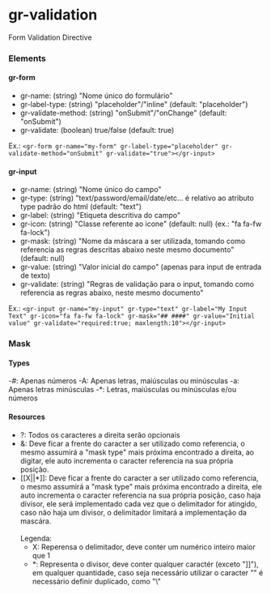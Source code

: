 gr-validation
=============

Form Validation Directive


### Elements

#### gr-form

- gr-name: (string) "Nome único do formulário"
- gr-label-type: (string) "placeholder"/"inline" (default: "placeholder")
- gr-validate-method: (string) "onSubmit"/"onChange" (default: "onSubmit")
- gr-validate: (boolean) true/false (default: true)

Ex.: `<gr-form gr-name="my-form" gr-label-type="placeholder" gr-validate-method="onSubmit" gr-validate="true"></gr-input>`

#### gr-input

- gr-name: (string) "Nome único do campo"
- gr-type: (string) "text/password/email/date/etc... é relativo ao atributo type padrão do html (default: "text")
- gr-label: (string) "Etiqueta descritiva do campo"
- gr-icon: (string) "Classe referente ao icone" (default: null) (ex.: "fa fa-fw fa-lock")
- gr-mask: (string) "Nome da máscara a ser utilizada, tomando como referencia as regras descritas abaixo neste mesmo documento" (default: null)
- gr-value: (string) "Valor inicial do campo" (apenas para input de entrada de texto)
- gr-validate: (string) "Regras de validação para o input, tomando como referencia as regras abaixo, neste mesmo documento"

Ex.: `<gr-input gr-name="my-input" gr-type="text" gr-label="My Input Text" gr-icon="fa fa-fw fa-lock" gr-mask="## ####" gr-value="Initial value" gr-validate="required:true; maxlength:10"></gr-input>`
		
### Mask

#### Types

-#: Apenas números
-A: Apenas letras, maiúsculas ou minúsculas
-a: Apenas letras minúsculas
-*: Letras, maiúsculas ou minúsculas e/ou números

#### Resources

- ?: Todos os caracteres a direita serão opcionais
- &: Deve ficar a frente do caracter a ser utilizado como referencia, o mesmo assumirá a "mask type" mais próxima encontrado a direita, ao digitar, ele auto incrementa o caracter referencia na sua própria posição.
- [[X||*]]: Deve ficar a frente do caracter a ser utilizado como referencia, o mesmo assumirá a "mask type" mais próxima encontrado a direita, ele auto incrementa o caracter referencia na sua própria posição, caso haja divisor, ele será implementado cada vez que o delimitador for atingido, caso não haja um divisor, o delimitador limitará a implementação da mascára.<br/><br/>
	Legenda:
	- X: Reperensa o delimitador, deve conter um numérico inteiro maior que 1
	- *: Representa o divisor, deve conter qualquer caractér (exceto "]]"), em qualquer quantidade, caso seja necessário utilizar o caracter "\" é necessário definir duplicado, como "\\"
